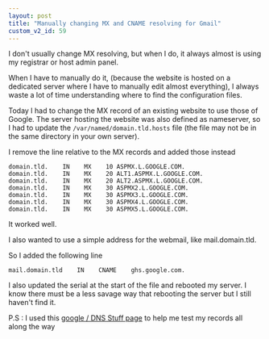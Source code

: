 ```yaml
---
layout: post
title: "Manually changing MX and CNAME resolving for Gmail"
custom_v2_id: 59
---
```


I don't usually change MX resolving, but when I do, it always almost is using
my registrar or host admin panel.

When I have to manually do it, (because the website is hosted on a dedicated
server where I have to manually edit almost everything), I always waste a lot
of time understanding where to find the configuration files.

Today I had to change the MX record of an existing website to use those of
Google. The server hosting the website was also defined as nameserver, so I
had to update the `/var/named/domain.tld.hosts` file (the file may not be in
the same directory in your own server).

I remove the line relative to the MX records and added those instead


```
domain.tld.    IN    MX    10 ASPMX.L.GOOGLE.COM.
domain.tld.    IN    MX    20 ALT1.ASPMX.L.GOOGLE.COM.
domain.tld.    IN    MX    20 ALT2.ASPMX.L.GOOGLE.COM.
domain.tld.    IN    MX    30 ASPMX2.L.GOOGLE.COM.
domain.tld.    IN    MX    30 ASPMX3.L.GOOGLE.COM.
domain.tld.    IN    MX    30 ASPMX4.L.GOOGLE.COM.
domain.tld.    IN    MX    30 ASPMX5.L.GOOGLE.COM.
```

It worked well.

I also wanted to use a simple address for the webmail, like mail.domain.tld.

So I added the following line


```
mail.domain.tld    IN    CNAME    ghs.google.com.
```

I also updated the serial at the start of the file and rebooted my server. I
know there must be a less savage way that rebooting the server but I still
haven't find it.

P.S : I used this [google / DNS Stuff
page](http://www.google.com/support/a/bin/answer.py?hl=en&answer=116393) to
help me test my records all along the way

